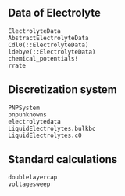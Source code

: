 ## Data of Electrolyte

```@docs
ElectrolyteData
AbstractElectrolyteData
Cdl0(::ElectrolyteData)
ldebye(::ElectrolyteData)
chemical_potentials!
rrate
``` 

## Discretization system

```@docs
PNPSystem
pnpunknowns
electrolytedata
LiquidElectrolytes.bulkbc
LiquidElectrolytes.c0
```

## Standard calculations
```@docs
doublelayercap
voltagesweep
```

